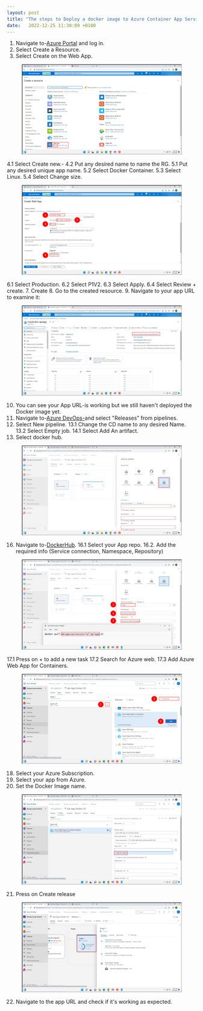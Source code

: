 ```yaml
---
layout: post
title: "The steps to Deploy a docker image to Azure Container App Service."
date:   2022-12-25 11:30:09 +0100
---
```


1. Navigate to-[Azure Portal](http://portal.azure.com/) and log in.
2. Select Create a Resource.
3. Select Create on the Web App.

<figure class="wp-block-image size-large">
<img
src="/assets/images/2023/03/Slide2-1024x576.png"
class="wp-image-10696" />
</figure>

4.1 Select Create new.-
4.2 Put any desired name to name the RG.
5.1 Put any desired unique app name.
5.2 Select Docker Container.
5.3 Select Linux.
5.4 Select Change size.

<figure class="wp-block-image size-large">
<img
src="/assets/images/2023/03/Slide4-1024x576.png"
class="wp-image-10697" />
</figure>

6.1 Select Production.
6.2 Select P1V2.
6.3 Select Apply.
6.4 Select Review + create.
7. Create
8. Go to the created resource.
9. Navigate to your app URL to examine it:

<figure class="wp-block-image size-large">
<img
src="/assets/images/2023/03/Slide8-1024x576.png"
class="wp-image-10698" />
</figure>

10. You can see your App URL-is working but we still haven't deployed
the Docker image yet.
11. Navigate to-[Azure DevOps-](http://dev.azure.com/)and select
"Releases" from pipelines.
12. Select New pipeline.
13.1 Change the CD name to any desired Name.
13.2 Select Empty job.
14.1 Select Add An artifact.
15. Select docker hub.

<figure class="wp-block-image size-large">
<img
src="/assets/images/2023/03/Slide14-1024x576.png"
class="wp-image-10699" />
</figure>

16. Navigate to-[DockerHub](http://hub.docker.com/).
16.1 Select your App repo.
16.2. Add the required info (Service connection, Namespace, Repository)

<figure class="wp-block-image size-large">
<img
src="/assets/images/2023/03/Slide18-1024x576.png"
class="wp-image-10700" />
</figure>

17.1 Press on + to add a new task
17.2 Search for Azure web.
17.3 Add Azure Web App for Containers.

<figure class="wp-block-image size-large">
<img
src="/assets/images/2023/03/Slide20-1024x576.png"
class="wp-image-10701" />
</figure>

18. Select your Azure Subscription.
19. Select your app from Azure.
20. Set the Docker Image name.

<figure class="wp-block-image size-large">
<img
src="/assets/images/2023/03/Slide22-1024x576.png"
class="wp-image-10702" />
</figure>

21. Press on Create release

<figure class="wp-block-image size-large">
<img
src="/assets/images/2023/03/Slide26-1024x576.png"
class="wp-image-10703" />
</figure>

22. Navigate to the app URL and check if it's working as expected.

